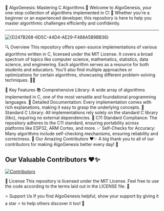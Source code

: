  🚀 AlgoGenesis: Mastering C Algorithms 📘
Welcome to AlgoGenesis, your one-stop collection of algorithms implemented in C! 🌟 Whether you're a beginner or an experienced developer, this repository is here to help you master algorithmic challenges efficiently and confidently.

---
![{D247B268-6D5C-44D4-AE29-F488A5B9BB36}](https://github.com/user-attachments/assets/de0d430b-0bdc-4560-84f6-ab24f0d57cb2)

🔍 Overview
This repository offers open-source implementations of various algorithms written in C, licensed under the MIT License. It covers a broad spectrum of topics like computer science, mathematics, statistics, data science, and engineering. Each algorithm serves as a resource for both students and educators. You'll also find multiple approaches or optimizations for certain algorithms, showcasing different problem-solving techniques. 🔧💡

🎯 Key Features
📚 Comprehensive Library: A wide array of algorithms implemented in C, one of the most versatile and foundational programming languages.
📖 Detailed Documentation: Every implementation comes with rich explanations, making it easy to grasp the underlying concepts.
💼 Standard C Library: All implementations rely solely on the standard C library (libc), requiring no external dependencies.
🔧 C11 Standard Compliance: The repository adheres to the C11 standard, ensuring portability across platforms like ESP32, ARM Cortex, and more.
✅ Self-Checks for Accuracy: Many algorithms include self-checking mechanisms, ensuring reliability and correctness.
💪 Our Amazing Contributors ❤️✨
A big thank you to all of our contributors for making AlgoGenesis better every day! 🙌


 ## Our Valuable Contributors ❤✨

[![Contributors](https://contrib.rocks/image?repo=AlgoGenesis/C)](https://github.com/AlgoGenesis/C/graphs/contributors)

📜 License
This repository is licensed under the MIT License. Feel free to use the code according to the terms laid out in the LICENSE file. 📝

⭐ Support Us
If you find AlgoGenesis helpful, show your support by giving it a star ⭐ to help others discover it too! 🌟

